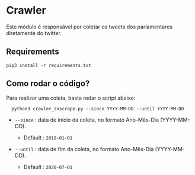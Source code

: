 # Crawler

Este módulo é responsável por coletar os tweets dos parlamentares diretamente do twitter.

## Requirements
```
pip3 install -r requirements.txt
```
## Como rodar o código? 

Para realizar uma coleta, basta rodar o script abaixo:

```
  python3 crawler_snscrape.py --since YYYY-MM-DD --until YYYY-MM-DD
```

- `--since` : data de início da coleta, no formato Ano-Mês-Dia (YYYY-MM-DD).
    - Default : `2019-01-01`
	
- `--until`	 : data de fim da coleta, no formato Ano-Mês-Dia (YYYY-MM-DD).
	- Default : `2020-07-01`